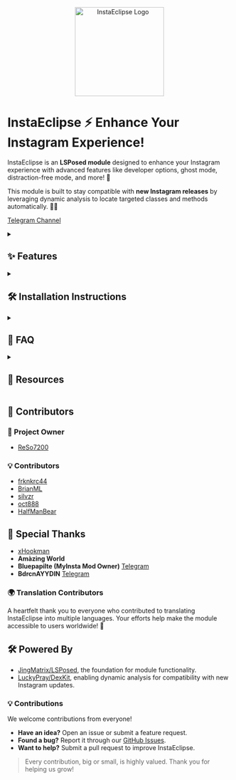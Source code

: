 <p align="center">
  <img src="https://github.com/ReSo7200/InstaEclipse/blob/main/assets/logo.png" alt="InstaEclipse Logo" width="200"/>
</p>

# InstaEclipse ⚡ Enhance Your Instagram Experience!

InstaEclipse is an **LSPosed module** designed to enhance your Instagram experience with advanced features like developer options, ghost mode, distraction-free mode, and more! 🚀

This module is built to stay compatible with **new Instagram releases** by leveraging dynamic analysis to locate targeted classes and methods automatically. 🧠✨

[Telegram Channel](https://t.me/InstaEclipse)

<details>
<summary><h2>✨ Features </h2></summary>

### 🎛️ Developer Options
- Access hidden developer tools within Instagram for advanced functionality.
- Import/Export config.
- **Note:** These options are intended for use with **Alpha** or **Beta** versions of Instagram. (Beta is better) 

### 👻 Ghost Mode
- Stay incognito while browsing stories, lives, or DMs.
- Mark messages as read (Hold on the Gallery icon inside the DM)
- No screenshot notifications sent.
- View "view once" media more than once.
- Hide your typing status in DMs.

### 🧘 Distraction-Free Mode
- Enjoy Instagram without stories, reels, or explore feed distractions.  
- **Important:** After enabling Distraction-Free Mode:  
  1. **Force stop Instagram**.  
  2. **Clear Instagram's cache**.  
  3. Launch Instagram for a clean experience.

### 🚫 Remove Ads
- Get rid of all Instagram ads.

### 📉 Remove Analytics
- Block Instagram's tracking and analytics to protect your privacy.  
- Prevent unnecessary data sharing and usage metrics.

### 🔧 Misc Options
- Disable Auto Story Flipping.  
- Disable Auto Play Videos.
- Follower indicator
</details>


<details>
<summary><h2>🛠️ Installation Instructions</h2></summary>

⚠️ Install Instagram from [APKMirror](https://www.apkmirror.com/apk/instagram/instagram-instagram/), as the module may not fully support Google Play Store versions.

---

 **Install the Module**  
- Download and install the **InstaEclipse APK**. You can find the latest release [here](https://github.com/ReSo7200/InstaEclipse/releases).

### ✅ Root Users (LSPosed)


1️⃣ **Enable the Module in LSPosed**  
- Make sure you're using the latest **LSPosed fork by [JingMatrix](https://github.com/JingMatrix/LSPosed)**.  
- Open **LSPosed Manager** and enable **InstaEclipse** for the **Instagram app**.

2️⃣ **Access the Features**  
- Open **Instagram**, then **long-press the search icon** to access InstaEclipse settings.

---

### 🟡 Non-Root Users (LSPatch)

1️⃣ **Install LSPatch (JingMatrix Fork)**  
- Download and install the **LSPatch fork by [JingMatrix](https://github.com/JingMatrix/LSPatch)**.

2️⃣ **Patch Instagram**  
- Patch the **installed Instagram** or an **APK**.
- Use **Local Patch Mode**.
- Enable **"Inject loader dex"** in patch settings.
- Install the patched APK and log in to Instagram.

3️⃣ **Enable the Module in LSPatch**  
- Reopen **LSPatch**, go to the module list, and enable **InstaEclipse** for **Instagram**.

4️⃣ **Access the Features**  
- Open **Instagram**, then **long-press the search icon** to access InstaEclipse settings.

</details>


<details>

<summary><h2> 📖 FAQ </h2></summary>

### ❓ Module not enabled/Features not working?
Disable and re-enable the module in LSPosed/LSPatch.
Force stop and restart Instagram.

### ❓ Why are some labels obfuscated or numbered?
This is due to obfuscation in **Stable** versions of Instagram. Use **Beta** or **Alpha** versions to avoid this.

### ❓ Distraction-Free Mode enabled, but content still appears?
Force stop Instagram and **clear its cache** to apply the changes properly.

</details>

<details>
<summary><h2>📂 Resources </h2></summary>

- 🐙 **GitHub Repository:** [Explore InstaEclipse](https://github.com/ReSo7200/InstaEclipse)  
- 💬 **Support & Updates:** [Telegram Channel](https://t.me/InstaEclipse)  
- ⚙️ **LSPosed - Fork By [JingMatrix](https://github.com/JingMatrix/)** [LSPosed](https://github.com/JingMatrix/LSPosed)


</details>

## 🎉 Contributors

### 👑 Project Owner
- [ReSo7200](https://github.com/ReSo7200/)

### 💡 Contributors
- [frknkrc44](https://github.com/frknkrc44)
- [BrianML](https://github.com/brianml31)
- [silvzr](https://github.com/silvzr)
- [oct888](https://github.com/oct888)
- [HalfManBear](https://github.com/halfmanbear)

## 🙌 Special Thanks
- [xHookman](https://github.com/xHookman)  
- **Amàzing World**  
- **Bluepapilte (MyInsta Mod Owner)** [Telegram](https://t.me/instasmashrepo)  
- **BdrcnAYYDIN** [Telegram](https://t.me/BdrcnAYYDIN)  


### 🌍 Translation Contributors  
A heartfelt thank you to everyone who contributed to translating InstaEclipse into multiple languages. Your efforts help make the module accessible to users worldwide! 🌟


## 🛠️ Powered By

- [JingMatrix/LSPosed](https://github.com/JingMatrix/LSPosed), the foundation for module functionality.
- [LuckyPray/DexKit](https://github.com/LuckyPray/DexKit), enabling dynamic analysis for compatibility with new Instagram updates.  


### 💡 Contributions
We welcome contributions from everyone!  
- **Have an idea?** Open an issue or submit a feature request.  
- **Found a bug?** Report it through our [GitHub Issues](https://github.com/ReSo7200/InstaEclipse/issues).  
- **Want to help?** Submit a pull request to improve InstaEclipse.

> Every contribution, big or small, is highly valued. Thank you for helping us grow!
